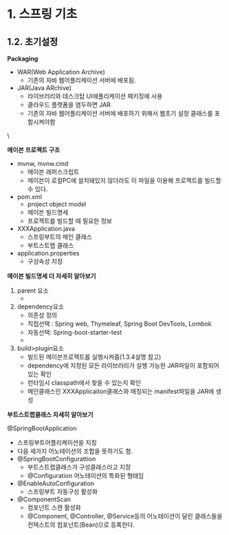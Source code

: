 # 1.  스프링 기초

## 1.2. 초기설정

**Packaging**

- WAR(Web Application Archive) 
  - 기존의 자바 웹어플리케이션 서버에 배포됨.
- JAR(Java ARchive)
  - 라이브러리와 데스크탑 UI애플리케이션 패키징에 사용
  - 클라우드 플랫폼을 염두하면 JAR
  - 기존의 자바 웹어플리케이션 서버에 배포하기 위해서 웹초기 설정 클래스를 포함시켜야함

\

**메이븐 프로젝트 구조**

- mvnw, mvnw.cmd
  - 메이븐 래퍼스크립트
  - 메이븐이 로컬PC에 설치돼있지 않더라도 이 파일을 이용해 프로젝트를 빌드할 수 있다.
- pom.xml
  - project object model
  - 메이븐 빌드명세
  - 프로젝트를 빌드할 때 필요한 정보
- XXXApplication.java
  - 스프링부트의 메인 클래스
  - 부트스트랩 클래스
- application.properties
  - 구성속성 지정



**메이븐 빌드명세 더 자세히 알아보기**

1. parent 요소
   - <version> 
2. dependency요소
   - 의존성 정의
   - 직접선택 : Spring web, Thymeleaf, Spring Boot DevTools, Lombok 
   - 자동선택: Spring-boot-starter-test
   - 
3. build>plugin요소
   - 빌드된 메이븐프로젝트를 실행시켜줌(1.3.4설명 참고)
   - dependency에 지정된 모든 라이브러리가 실행 가능한 JAR파일이 포함되어 있는 확인
   - 런타임시 classpath에서 찾을 수 있는지 확인
   - 메인클래스인 XXXApplicaiton클래스와 매칭되는 manifest파일을 JAR에 생성



**부트스트랩클래스 자세히 알아보기**

@SpringBootApplication

- 스프링부트어플리케이션을 지칭
- 다음 세가지 어노테이션의 조합을 뜻하기도 함.
- @SpringBootConfigurattion
  - 부트스트랩클래스가 구성클래스라고 지정
  - @Configuration 어노테이션의 특화된 형태임
- @EnableAutoConfiguration
  - 스프링부트 자동구성 활성화
- @ComponentScan
  - 컴포넌트 스캔 활성화
  - @Component, @Controller, @Service등의 어노테이션이 달린 클래스들을 컨텍스트의 컴포넌트(Bean)으로 등록한다.






